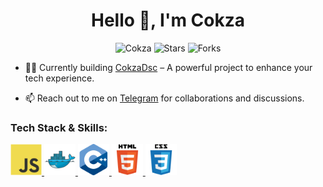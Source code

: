 <h1 align="center">Hello 👋, I'm Cokza</h1>

<p align="center">
  <img src="https://komarev.com/ghpvc/?username=Cokza&label=Profile%20views&color=FFD700&style=flat" alt="Cokza" />
  <img src="https://img.shields.io/badge/dynamic/json?&label=Stars%20Count&color=FFD700&style=flat&style=for-the-badge&query=%24.stars&url=https://api.github-star-counter.workers.dev/user/cokza" alt="Stars">
  <img src="https://img.shields.io/badge/dynamic/json?&label=Forks%20Count&color=FFD700&style=flat&style=for-the-badge&query=%24.forks&url=https://api.github-star-counter.workers.dev/user/cokza" alt="Forks">
</p>

- 👨‍💻 Currently building [CokzaDsc](https://github.com/Cokza/CokzaDsc) – A powerful project to enhance your tech experience.
  
- 📫 Reach out to me on [Telegram](https://t.me/D_E_V_3) for collaborations and discussions.

<h3 align="left">Tech Stack & Skills:</h3>
<p align="left">
  <a href="https://developer.mozilla.org/fr/docs/Web/JavaScript" target="_blank" rel="noreferrer">
    <img src="https://github.com/devicons/devicon/blob/master/icons/javascript/javascript-original.svg" alt="javascript" width="50" height="50"/>
  </a>
  <a href="https://www.docker.com/" target="_blank" rel="noreferrer">
    <img src="https://github.com/devicons/devicon/blob/master/icons/docker/docker-original.svg" alt="docker" width="50" height="50"/>
  </a>
  <a href="https://www.w3schools.com/cpp/cpp_intro.asp#:~:text=C%2B%2B%20is%20an%20object%2Doriented,be%20adapted%20to%20multiple%20platforms." target="_blank" rel="noreferrer">
    <img src="https://raw.githubusercontent.com/devicons/devicon/master/icons/cplusplus/cplusplus-original.svg" alt="cpp" width="50" height="50"/>
  </a>
  <a href="https://www.w3.org/html/" target="_blank" rel="noreferrer">
    <img src="https://raw.githubusercontent.com/devicons/devicon/master/icons/html5/html5-original-wordmark.svg" alt="html5" width="50" height="50"/>
  </a> 
  <a href="https://www.w3.org/Style/CSS/" target="_blank" rel="noreferrer">
    <img src="https://raw.githubusercontent.com/devicons/devicon/master/icons/css3/css3-original-wordmark.svg" alt="css3" width="50" height="50"/>
  </a>
</p>
